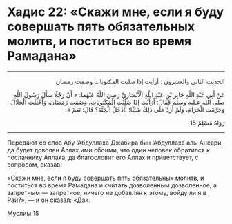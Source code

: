 <h1 class="hadith-header">Хадис 22: «Скажи мне, если я буду совершать пять обязательных молитв, и поститься во время Рамадана» </h1>

<hr>

<p class="arabic-text" dir="rtl">
الحديث الثاني والعشرون :
أرأيت إذا صليت المكتوبات وصمت رمضان
</p>

<p class="arabic-text" dir="rtl">
عَنْ أَبِي عَبْدِ اللَّهِ جَابِرِ بْنِ عَبْدِ اللَّهِ الْأَنْصَارِيِّ رَضِيَ اللَّهُ عَنْهُمَا: 
« أَنَّ رَجُلًا سَأَلَ رَسُولَ اللَّهِ صلى الله عـليه وسلم فَقَالَ: أَرَأَيْت إذَا صَلَّيْت الْمَكْتُوبَاتِ، وَصُمْت رَمَضَانَ، وَأَحْلَلْت الْحَلَالَ، وَحَرَّمْت الْحَرَامَ، وَلَمْ أَزِدْ عَلَى ذَلِكَ شَيْئًا؛ أَأَدْخُلُ الْجَنَّةَ؟ قَالَ: نَعَمْ ». 
</p>

<p class="arabic-subtext" dir="rtl">
رَوَاهُ مُسْلِمٌ 15 
</p>

<hr>

<p class="russian-text">
Передают со слов Абу ‘Абдуллаха Джабира бин ‘Абдуллаха аль-Ансари, да будет доволен Аллах ими обоими, что один человек обратился к посланнику Аллаха, да благословит его Аллах и приветствует, с вопросом, сказав: 
</p>

<p class="russian-text">
«Скажи мне, если я буду совершать пять обязательных молитв, и поститься во время Рамадана и считать дозволенным дозволенное, а запретным — запретное, ничего не добавляя к этому, войду ли я в Рай?», — и он сказал: «Да».
</p>

<p class="russian-subtext">
Муслим 15
</p>